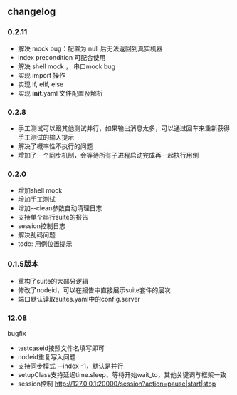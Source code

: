 ## changelog

### 0.2.11
- 解决 mock bug：配置为 null 后无法返回到真实机器
- index precondition 可配合使用
- 解决 shell mock ， 串口mock bug
- 实现 import 操作
- 实现 if, elif, else
- 实现 __init__.yaml 文件配置及解析

 

### 0.2.8

- 手工测试可以跟其他测试并行，如果输出消息太多，可以通过回车来重新获得手工测试的输入提示
- 解决了概率性不执行的问题
- 增加了一个同步机制，会等待所有子进程启动完成再一起执行用例

### 0.2.0

- 增加shell mock
- 增加手工测试
- 增加--clean参数自动清理日志
- 支持单个串行suite的报告
- session控制日志
- 解决乱码问题
- todo: 用例位置提示

### 0.1.5版本

- 重构了suite的大部分逻辑
- 修改了nodeid，可以在报告中直接展示suite套件的层次
- 端口默认读取suites.yaml中的config.server

### 12.08

bugfix

- testcaseid按照文件名填写即可
- nodeid重复写入问题
- 支持同步模式 --index -1，默认是并行
- setupClass支持延迟time.sleep、等待开始wait_to，其他关键词与框架一致
- session控制 http://127.0.0.1:20000/session?action=pause|start|stop
